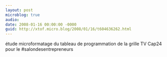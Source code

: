 ```yaml
---
layout: post
microblog: true
audio: 
date: 2008-01-16 00:00:00 -0000
guid: http://xtof.micro.blog/2008/01/16/t604636262.html
---
```

étude microformatage du tableau de programmation de la grille TV Cap24 pour le #salondesentrepreneurs
